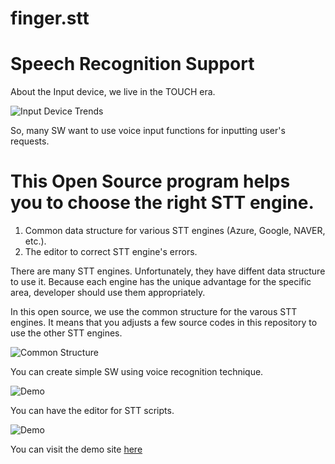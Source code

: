 # finger.stt
# Speech Recognition Support 

About the Input device, we live in the TOUCH era.

![Input Device Trends](https://github.com/TebahSoft/finger.stt/blob/main/Input%20Device%20Trends.gif?raw=true)

So, many SW want to use voice input functions for inputting user's requests.

# This Open Source program helps you to choose the right STT engine.

1) Common data structure for various STT engines (Azure, Google, NAVER, etc.).
2) The editor to correct STT engine's errors.

There are many STT engines.
Unfortunately, they have diffent data structure to use it.
Because each engine has the unique advantage for the specific area, developer should use them appropriately.

In this open source, we use the common structure for the varous STT engines.
It means that you adjusts a few source codes in this repository to use the other STT engines.

![Common Structure](https://github.com/TebahSoft/finger.stt/blob/main/Common_Structure.png )


You can create simple SW using voice recognition technique.

![Demo](https://github.com/TebahSoft/finger.stt/blob/main/realtime%20STT.gif?raw=true)


You can have the editor for STT scripts.

![Demo](https://github.com/TebahSoft/finger.stt/blob/main/finger.stt_Edit.gif?raw=true)

You can visit the demo site [here](https://118.67.132.111/)
